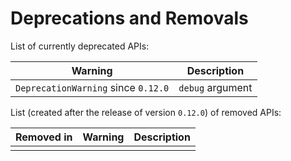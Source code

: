 # Deprecations and Removals

List of currently deprecated APIs:

| Warning | Description |
|-|-|
| `DeprecationWarning` since `0.12.0` | `debug` argument |

List (created after the release of version `0.12.0`) of removed APIs:

| Removed in | Warning | Description |
|-|-|-|
| | | |
